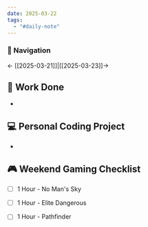```yaml
---
date: 2025-03-22
tags:
  - "#daily-note"
---
```


### 📌 Navigation  
← [[2025-03-21]]|[[2025-03-23]]→ 

## 🏢 Work Done
- 

## 💻 Personal Coding Project
- 


## 🎮 Weekend Gaming Checklist
- [ ] 1 Hour - No Man's Sky
- [ ] 1 Hour - Elite Dangerous
- [ ] 1 Hour - Pathfinder

